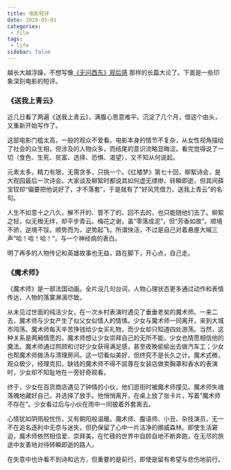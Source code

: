 ```yaml
---
title: 电影短评
date: 2020-05-01
categories:
 - film
tags:
 - life
sidebar: false
---
```


越长大越浮躁，不想写像[《无问西东》观后感](forever_young) 那样的长篇大论了。下面是一些印象深刻电影的短评。

<!-- more -->

### 《送我上青云》

近几日看了两遍《送我上青云》，满腹心思意难平。沉淀了几个月，借这个由头，又重新开始写作了。

这部电影门槛太高，一般的观众不爱看。电影本身的情节不复杂，从女性视角描绘了社会的众生相，但涉及的人物众多，而结尾的意识流略显晦涩。看完觉得说了一切（食色、生死、贫富、选择、恐惧、渴望），又不知从何说起。

元素太多，精力有限，无需贪多，只挑一个。《红楼梦》第七十回，柳絮诗会，是大观园最后一次诗会。大家谈及柳絮时都说其如何虚无缥缈、转瞬即逝，但其间薛宝钗却“偏要把他说好了，才不落套”，于是就有了“好风凭借力，送我上青云”的名句。

人生不如意十之八久，解不开的、管不了的、回不去的，也只能随他们去了。柳絮之轻，似无根无绊，却平步青云。梅花之谢，虽“零落成泥”，但“芳香如故”。顺境不骄，逆境不馁。顺势而为，逆势起飞。所谓快活，不过是自己对着悬崖大喊三声“哈！哈！哈！”，与一个神经病的表白。

明了再多的人物传记和英雄故事也无益，路在脚下，开心点，自己走。

### 《魔术师》

《魔术师》是一部法国动画。全片没几句台词，人物心理状态更多通过动作和表情传达，人物的落寞淋漓尽致。

从未见过世面的纯洁少女，在一次乡村表演时遇见了垂垂老矣的魔术师。一来二去，魔术师与少女产生了似父女似情人的情愫。少女与魔术师一同离开，来到大城市闯荡。魔术师每天辛苦挣钱给少女买礼物，而少女却只知道四处游荡。当然，这种关系是两厢情愿的。魔术师想让少女崇拜自己的无所不能，少女也情愿相信他的魔法。魔术师通过照顾和讨好少女获得满足感，甚至夜晚偷偷出去做汽车工；少女也帮魔术师做汤与清理房间。这一切看似美好，但终究不是长久之计。魔术式微，观众极少，经理克扣，缺钱的魔术师不得不屈尊在女装店做卖胸罩和香水的表演时，少女却不知耻地在一旁好奇观看。

终于，少女在百货商店遇见了钟情的小伙，他们逛街时被魔术师撞见。魔术师失魂落魄地藏好自己，并选择了放手。他悄悄离开，在桌上放了张卡片，写着”魔术师不存在“。少女看过后与小伙在雨中一同披着外套离去。

心情犹如阴雨般忧伤，又有朝阳般温暖。魔术师、腹语师、小丑、杂技演员，无一不在追名逐利中无奈与迷失，但扔保留了心中一片洁净的挪威森林。即使生活窘迫，魔术师依然相信爱、崇拜美，在忙碌的世界中自顾自地不断奔跑，在无尽的旅途中友善地对待转瞬即逝的路人。

在失意中也许看不到诗和远方，但重要的是前行，即使是留有希望与悲伤地前行。

<!-- 《缝纫机乐队》
再见理想
都选C
塑料袋

《花椒之味》 -->
